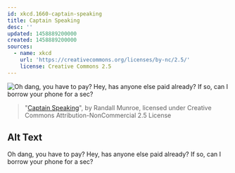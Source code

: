 ```yaml
---
id: xkcd.1660-captain-speaking
title: Captain Speaking
desc: ''
updated: 1458889200000
created: 1458889200000
sources:
  - name: xkcd
    url: 'https://creativecommons.org/licenses/by-nc/2.5/'
    license: Creative Commons 2.5
---
```

![Oh dang, you have to pay? Hey, has anyone else paid already? If so, can I borrow your phone for a sec?](https://imgs.xkcd.com/comics/captain_speaking.png)
> "[Captain Speaking](https://xkcd.com/1660/)", by Randall Munroe, licensed under Creative Commons Attribution-NonCommercial 2.5 License

## Alt Text
Oh dang, you have to pay? Hey, has anyone else paid already? If so, can I borrow your phone for a sec?
